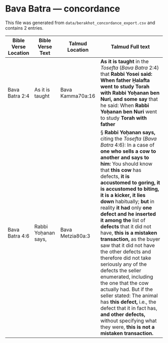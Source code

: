 # Bava Batra — concordance

This file was generated from `data/berakhot_concordance_export.csv` and contains 2 entries.

| Bible Verse Location | Bible Verse Text | Talmud Location | Talmud Full text |
|---|---|---|---|
| Bava Batra 2:4 | As it is taught | Bava Kamma70a:16 | <b>As it is taught</b> in the <i>Tosefta</i> (<i>Bava Batra</i> 2:4) that <b>Rabbi Yosei said: When father Ḥalafta went to study Torah with Rabbi Yoḥanan ben Nuri, and some say</b> that he said: When <b>Rabbi Yoḥanan ben Nuri</b> went to study <b>Torah with father</b> |
| Bava Batra 4:6 | Rabbi Yoḥanan says, | Bava Metzia80a:3 | § <b>Rabbi Yoḥanan says,</b> citing the <i>Tosefta</i> (<i>Bava Batra</i> 4:6): In a case of <b>one who sells a cow to another and says to him:</b> You should know that <b>this cow</b> has defects, <b>it is accustomed to goring, it is accustomed to biting, it is a kicker, it lies down</b> habitually; <b>but</b> in reality <b>it had</b> only <b>one defect and he inserted it among the</b> list of <b>defects</b> that it did not have, <b>this is a mistaken transaction,</b> as the buyer saw that it did not have the other defects and therefore did not take seriously any of the defects the seller enumerated, including the one that the cow actually had. But if the seller stated: The animal has <b>this defect,</b> i.e., the defect that it in fact has, <b>and other defects,</b> without specifying what they were, <b>this is not a mistaken transaction.</b> |
